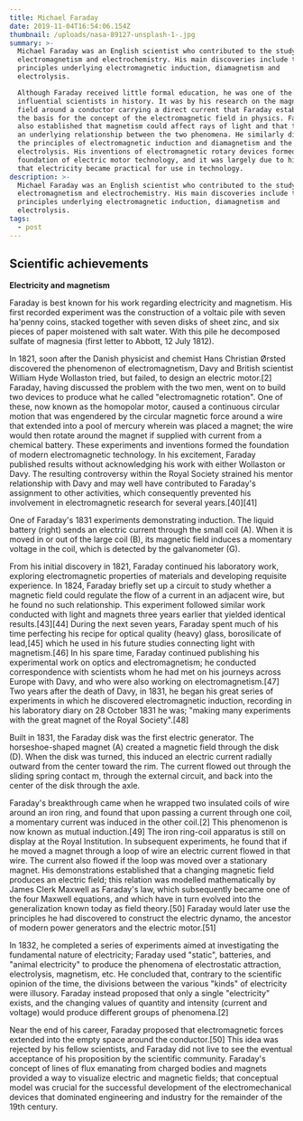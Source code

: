 ```yaml
---
title: Michael Faraday
date: 2019-11-04T16:54:06.154Z
thumbnail: /uploads/nasa-89127-unsplash-1-.jpg
summary: >-
  Michael Faraday was an English scientist who contributed to the study of
  electromagnetism and electrochemistry. His main discoveries include the
  principles underlying electromagnetic induction, diamagnetism and
  electrolysis.

  Although Faraday received little formal education, he was one of the most
  influential scientists in history. It was by his research on the magnetic
  field around a conductor carrying a direct current that Faraday established
  the basis for the concept of the electromagnetic field in physics. Faraday
  also established that magnetism could affect rays of light and that there was
  an underlying relationship between the two phenomena. He similarly discovered
  the principles of electromagnetic induction and diamagnetism and the laws of
  electrolysis. His inventions of electromagnetic rotary devices formed the
  foundation of electric motor technology, and it was largely due to his efforts
  that electricity became practical for use in technology.
description: >-
  Michael Faraday was an English scientist who contributed to the study of
  electromagnetism and electrochemistry. His main discoveries include the
  principles underlying electromagnetic induction, diamagnetism and
  electrolysis.
tags:
  - post
---
```


## Scientific achievements

**Electricity and magnetism**

Faraday is best known for his work regarding electricity and magnetism. His first recorded experiment was the construction of a voltaic pile with seven ha'penny coins, stacked together with seven disks of sheet zinc, and six pieces of paper moistened with salt water. With this pile he decomposed sulfate of magnesia (first letter to Abbott, 12 July 1812).

In 1821, soon after the Danish physicist and chemist Hans Christian Ørsted discovered the phenomenon of electromagnetism, Davy and British scientist William Hyde Wollaston tried, but failed, to design an electric motor.\[2] Faraday, having discussed the problem with the two men, went on to build two devices to produce what he called "electromagnetic rotation". One of these, now known as the homopolar motor, caused a continuous circular motion that was engendered by the circular magnetic force around a wire that extended into a pool of mercury wherein was placed a magnet; the wire would then rotate around the magnet if supplied with current from a chemical battery. These experiments and inventions formed the foundation of modern electromagnetic technology. In his excitement, Faraday published results without acknowledging his work with either Wollaston or Davy. The resulting controversy within the Royal Society strained his mentor relationship with Davy and may well have contributed to Faraday's assignment to other activities, which consequently prevented his involvement in electromagnetic research for several years.\[40]\[41]

One of Faraday's 1831 experiments demonstrating induction. The liquid battery (right) sends an electric current through the small coil (A). When it is moved in or out of the large coil (B), its magnetic field induces a momentary voltage in the coil, which is detected by the galvanometer (G).

From his initial discovery in 1821, Faraday continued his laboratory work, exploring electromagnetic properties of materials and developing requisite experience. In 1824, Faraday briefly set up a circuit to study whether a magnetic field could regulate the flow of a current in an adjacent wire, but he found no such relationship. This experiment followed similar work conducted with light and magnets three years earlier that yielded identical results.\[43]\[44] During the next seven years, Faraday spent much of his time perfecting his recipe for optical quality (heavy) glass, borosilicate of lead,\[45] which he used in his future studies connecting light with magnetism.\[46] In his spare time, Faraday continued publishing his experimental work on optics and electromagnetism; he conducted correspondence with scientists whom he had met on his journeys across Europe with Davy, and who were also working on electromagnetism.\[47] Two years after the death of Davy, in 1831, he began his great series of experiments in which he discovered electromagnetic induction, recording in his laboratory diary on 28 October 1831 he was; "making many experiments with the great magnet of the Royal Society".\[48]

Built in 1831, the Faraday disk was the first electric generator. The horseshoe-shaped magnet (A) created a magnetic field through the disk (D). When the disk was turned, this induced an electric current radially outward from the center toward the rim. The current flowed out through the sliding spring contact m, through the external circuit, and back into the center of the disk through the axle.

Faraday's breakthrough came when he wrapped two insulated coils of wire around an iron ring, and found that upon passing a current through one coil, a momentary current was induced in the other coil.\[2] This phenomenon is now known as mutual induction.\[49] The iron ring-coil apparatus is still on display at the Royal Institution. In subsequent experiments, he found that if he moved a magnet through a loop of wire an electric current flowed in that wire. The current also flowed if the loop was moved over a stationary magnet. His demonstrations established that a changing magnetic field produces an electric field; this relation was modelled mathematically by James Clerk Maxwell as Faraday's law, which subsequently became one of the four Maxwell equations, and which have in turn evolved into the generalization known today as field theory.\[50] Faraday would later use the principles he had discovered to construct the electric dynamo, the ancestor of modern power generators and the electric motor.\[51]

In 1832, he completed a series of experiments aimed at investigating the fundamental nature of electricity; Faraday used "static", batteries, and "animal electricity" to produce the phenomena of electrostatic attraction, electrolysis, magnetism, etc. He concluded that, contrary to the scientific opinion of the time, the divisions between the various "kinds" of electricity were illusory. Faraday instead proposed that only a single "electricity" exists, and the changing values of quantity and intensity (current and voltage) would produce different groups of phenomena.\[2]

Near the end of his career, Faraday proposed that electromagnetic forces extended into the empty space around the conductor.\[50] This idea was rejected by his fellow scientists, and Faraday did not live to see the eventual acceptance of his proposition by the scientific community. Faraday's concept of lines of flux emanating from charged bodies and magnets provided a way to visualize electric and magnetic fields; that conceptual model was crucial for the successful development of the electromechanical devices that dominated engineering and industry for the remainder of the 19th century.
